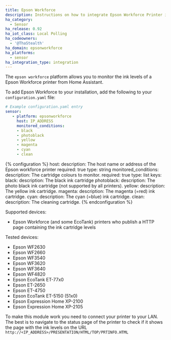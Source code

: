 ```yaml
---
title: Epson Workforce
description: Instructions on how to integrate Epson Workforce Printer into Home Assistant.
ha_category:
  - Sensor
ha_release: 0.92
ha_iot_class: Local Polling
ha_codeowners:
  - '@ThaStealth'
ha_domain: epsonworkforce
ha_platforms:
  - sensor
ha_integration_type: integration
---
```


The `epson workforce` platform allows you to monitor the ink levels of a Epson Workforce printer from Home
Assistant.

To add Epson Workforce to your installation, add the following to your `configuration.yaml` file:

```yaml
# Example configuration.yaml entry
sensor:
   - platform: epsonworkforce
     host: IP_ADDRESS
     monitored_conditions:
     - black
     - photoblack
     - yellow
     - magenta
     - cyan
     - clean   
```

{% configuration %}
host:
  description: The host name or address of the Epson workforce printer
  required: true
  type: string
monitored_conditions:
  description: The cartridge colours to monitor.
  required: true
  type: list
  keys:
    black:
      description: The black ink cartridge
    photoblack:
      description: The photo black ink cartridge (not supported by all printers).
    yellow:
      description: The yellow ink cartridge.
    magenta:
      description: The magenta (=red) ink cartridge.
    cyan:
      description: The cyan (=blue) ink cartridge.
    clean:
      description: The cleaning cartridge.
{% endconfiguration %}

Supported devices:

- Epson Workforce (and some EcoTank) printers who publish a HTTP page containing the ink cartridge levels

Tested devices:

- Epson WF2630
- Epson WF2660
- Epson WF3540
- Epson WF3620
- Epson WF3640
- Epson WF4820
- Epson EcoTank ET-77x0
- Epson ET-2650
- Epson ET-4750
- Epson EcoTank ET-5150 (51x0)
- Epson Expression Home XP-2100
- Epson Expression Home XP-2105

To make this module work you need to connect your printer to your LAN.
The best is to navigate to the status page of the printer to check if it shows the page with the ink levels on the URL `http://<IP_ADDRESS>/PRESENTATION/HTML/TOP/PRTINFO.HTML`
